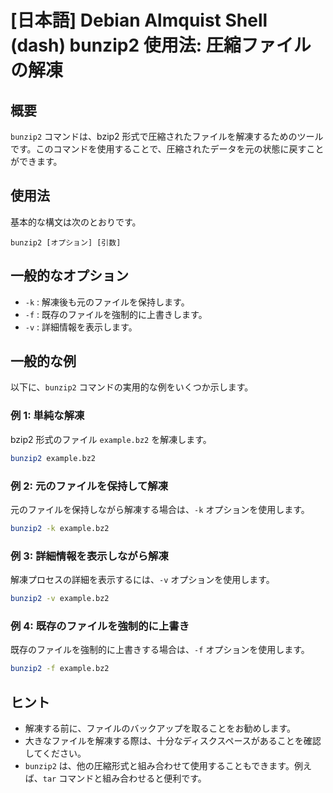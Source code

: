 # [日本語] Debian Almquist Shell (dash) bunzip2 使用法: 圧縮ファイルの解凍

## 概要
`bunzip2` コマンドは、bzip2 形式で圧縮されたファイルを解凍するためのツールです。このコマンドを使用することで、圧縮されたデータを元の状態に戻すことができます。

## 使用法
基本的な構文は次のとおりです。

```
bunzip2 [オプション] [引数]
```

## 一般的なオプション
- `-k` : 解凍後も元のファイルを保持します。
- `-f` : 既存のファイルを強制的に上書きします。
- `-v` : 詳細情報を表示します。

## 一般的な例
以下に、`bunzip2` コマンドの実用的な例をいくつか示します。

### 例 1: 単純な解凍
bzip2 形式のファイル `example.bz2` を解凍します。
```bash
bunzip2 example.bz2
```

### 例 2: 元のファイルを保持して解凍
元のファイルを保持しながら解凍する場合は、`-k` オプションを使用します。
```bash
bunzip2 -k example.bz2
```

### 例 3: 詳細情報を表示しながら解凍
解凍プロセスの詳細を表示するには、`-v` オプションを使用します。
```bash
bunzip2 -v example.bz2
```

### 例 4: 既存のファイルを強制的に上書き
既存のファイルを強制的に上書きする場合は、`-f` オプションを使用します。
```bash
bunzip2 -f example.bz2
```

## ヒント
- 解凍する前に、ファイルのバックアップを取ることをお勧めします。
- 大きなファイルを解凍する際は、十分なディスクスペースがあることを確認してください。
- `bunzip2` は、他の圧縮形式と組み合わせて使用することもできます。例えば、`tar` コマンドと組み合わせると便利です。